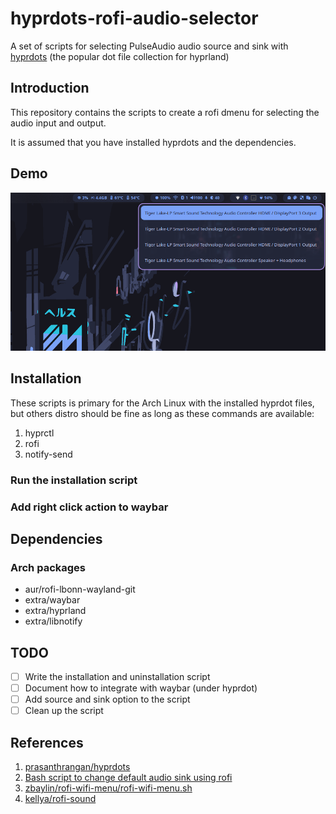 # hyprdots-rofi-audio-selector

A set of scripts for selecting PulseAudio audio source and sink with [hyprdots](https://github.com/prasanthrangan/hyprdots) (the popular dot file collection for hyprland)


## Introduction

This repository contains the scripts to create a rofi dmenu for selecting the audio input and output.

It is assumed that you have installed hyprdots and the dependencies.

## Demo

![Demo image](asset/rofi-audio-selector-demo.png)

## Installation

These scripts is primary for the Arch Linux with the installed hyprdot files, but others distro should be fine as long as these commands are available:

1. hyprctl
2. rofi
3. notify-send

### Run the installation script

### Add right click action to waybar

## Dependencies

### Arch packages
- aur/rofi-lbonn-wayland-git
- extra/waybar
- extra/hyprland
- extra/libnotify

## TODO
- [ ] Write the installation and uninstallation script
- [ ] Document how to integrate with waybar (under hyprdot)
- [ ] Add source and sink option to the script
- [ ] Clean up the script

## References
1. [prasanthrangan/hyprdots](https://github.com/prasanthrangan/hyprdots)
2. [Bash script to change default audio sink using rofi](https://www.reddit.com/r/archlinux/comments/14idhhk/bash_script_to_change_default_audio_sink_using/)
3. [zbaylin/rofi-wifi-menu/rofi-wifi-menu.sh](https://github.com/zbaylin/rofi-wifi-menu/blob/master/rofi-wifi-menu.sh)
4. [kellya/rofi-sound](https://github.com/kellya/rofi-sound)

